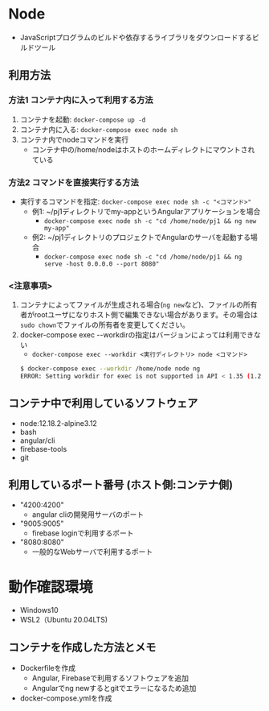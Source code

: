 # Node
- JavaScriptプログラムのビルドや依存するライブラリをダウンロードするビルドツール

## 利用方法
### 方法1 コンテナ内に入って利用する方法
1. コンテナを起動: `docker-compose up -d`
1. コンテナ内に入る: `docker-compose exec node sh`
1. コンテナ内でnodeコマンドを実行
    - コンテナ中の/home/nodeはホストのホームディレクトにマウントされている

### 方法2 コマンドを直接実行する方法
- 実行するコマンドを指定: `docker-compose exec node sh -c "<コマンド>"`
    - 例1: ~/pj1ディレクトリでmy-appというAngularアプリケーションを場合
        - `docker-compose exec node sh -c "cd /home/node/pj1 && ng new my-app"`
    - 例2: ~/pj1ディレクトリのプロジェクトでAngularのサーバを起動する場合
        - `docker-compose exec node sh -c "cd /home/node/pj1 && ng serve -host 0.0.0.0 --port 8080"`

### <注意事項>
1. コンテナによってファイルが生成される場合(`ng new`など)、ファイルの所有者がrootユーザになりホスト側で編集できない場合があります。その場合は`sudo chown`でファイルの所有者を変更してください。
1. docker-compose exec --workdirの指定はバージョンによっては利用できない
    - `docker-compose exec --workdir <実行ディレクトリ> node <コマンド>`
    ```sh
    $ docker-compose exec --workdir /home/node node ng
    ERROR: Setting workdir for exec is not supported in API < 1.35 (1.25)
    ```

## コンテナ中で利用しているソフトウェア
- node:12.18.2-alpine3.12
- bash
- angular/cli
- firebase-tools
- git

## 利用しているポート番号 (ホスト側:コンテナ側)
- "4200:4200"
    - angular cliの開発用サーバのポート
- "9005:9005"
    - firebase loginで利用するポート
- "8080:8080"
    - 一般的なWebサーバで利用するポート
  

# 動作確認環境
- Windows10
- WSL2（Ubuntu 20.04LTS)

## コンテナを作成した方法とメモ
- Dockerfileを作成
    - Angular, Firebaseで利用するソフトウェアを追加
    - Angularでng newするとgitでエラーになるため追加
- docker-compose.ymlを作成

